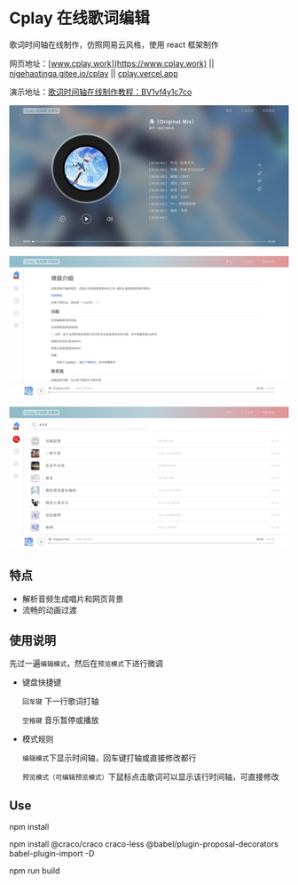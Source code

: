 # Cplay 在线歌词编辑

歌词时间轴在线制作，仿照网易云风格，使用 react 框架制作

网页地址：[www.cplay.work](https://www.cplay.work) || [nigehaotinga.gitee.io/cplay](https://nigehaotinga.gitee.io/cplay/) || [cplay.vercel.app](https://cplay.vercel.app/)

演示地址：[歌词时间轴在线制作教程：BV1vf4y1c7co](https://www.bilibili.com/video/BV1vf4y1c7co)

![网站样式](demo.png)

![网站样式1](demo1.png)

![网站样式2](demo2.png)

## 特点

- 解析音频生成唱片和网页背景
- 流畅的动画过渡

## 使用说明

先过一遍`编辑模式`，然后在`预览模式`下进行微调

- 键盘快捷键

  `回车键` 下一行歌词打轴

  `空格键` 音乐暂停或播放

- 模式规则

  `编辑模式`下显示时间轴，回车键打轴或直接修改都行

  `预览模式（可编辑预览模式）`下鼠标点击歌词可以显示该行时间轴，可直接修改

## Use
npm install

npm install @craco/craco craco-less @babel/plugin-proposal-decorators babel-plugin-import -D

npm run build